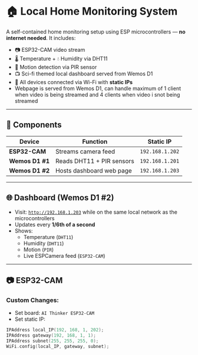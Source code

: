 # 🏠 Local Home Monitoring System

A self-contained home monitoring setup using ESP microcontrollers — **no internet needed**. It includes:

- 📷 ESP32-CAM video stream
- 🌡️ Temperature + 💧 Humidity via DHT11
- 🚶 Motion detection via PIR sensor
- 📺 Sci-fi themed local dashboard served from Wemos D1
- 📡 All devices connected via Wi-Fi with **static IPs**
- Webpage is served from Wemos D1, can handle maximum of 1 client when video is being streamed and 4 clients when video i snot being streamed

---

## 🔧 Components

| Device            | Function                    | Static IP        |
|-------------------|-----------------------------|------------------|
| **ESP32-CAM**     | Streams camera feed         | `192.168.1.202`  |
| **Wemos D1 #1**   | Reads DHT11 + PIR sensors   | `192.168.1.201`  |
| **Wemos D1 #2**   | Hosts dashboard web page    | `192.168.1.203`  |

---
## 🌐 Dashboard (Wemos D1 #2)

- Visit: [`http://192.168.1.203`](http://192.168.1.203) while on the same local network as the microcontrollers 
- Updates every **1/6th of a second**
- Shows:
  -  Temperature (`DHT11`)
  -  Humidity (`DHT11`)
  -  Motion (`PIR`)
  -  Live ESPCamera feed (`ESP32-CAM`)

---

## 📷 ESP32-CAM


### Custom Changes:
- Set board: `AI Thinker ESP32-CAM`
- Set static IP:

```cpp
IPAddress local_IP(192, 168, 1, 202);
IPAddress gateway(192, 168, 1, 1);
IPAddress subnet(255, 255, 255, 0);
WiFi.config(local_IP, gateway, subnet);

